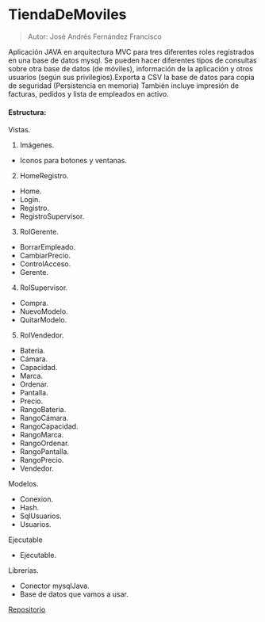 # TiendaDeMoviles

> Autor: José Andrés Fernández Francisco


Aplicación  JAVA  en arquitectura MVC para  tres diferentes roles registrados en una base de datos mysql. Se pueden hacer diferentes tipos de consultas sobre otra base de datos (de móviles),  información de la aplicación y otros usuarios (según sus  privilegios).Exporta a CSV la base de datos para copia de seguridad (Persistencia en memoria) También incluye  impresión de facturas, pedidos y lista de empleados en activo.
#### Estructura:

 Vistas.
 1. Imágenes.
  * Iconos para botones y ventanas.
  
 2. HomeRegistro.
  * Home.
  * Login.
  * Registro.
  * RegistroSupervisor.
  
 3. RolGerente.
  * BorrarEmpleado.
  * CambiarPrecio.
  * ControlAcceso.
  * Gerente.
 4. RolSupervisor.
  * Compra.
  * NuevoModelo.
  * QuitarModelo.
  
 5. RolVendedor.
  * Bateria.
  * Cámara.
  * Capacidad.
  * Marca.
  * Ordenar.
  * Pantalla.
  * Precio.
  * RangoBateria.
  * RangoCámara.
  * RangoCapacidad.
  * RangoMarca.
  * RangoOrdenar.
  * RangoPantalla.
  * RangoPrecio.
  * Vendedor.
  
  Modelos.
 

  * Conexion.
  * Hash.
  * SqlUsuarios.
  * Usuarios.
 
 Ejecutable
  * Ejecutable.
 
 Librerías.
  * Conector mysqlJava.
  * Base de datos que vamos a usar.

    

[Repositorio](https://github.com/AndresADAits/TiendaDeMoviles)
